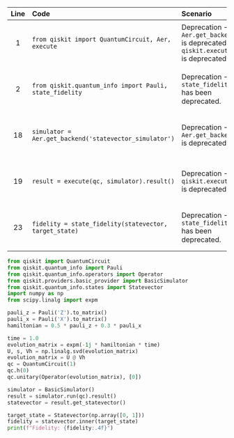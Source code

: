 | Line | Code | Scenario | Reference | Artifact | Refactoring |
| :--: | :--- | :------- | :-------: | :------- | :---------- |
| 1 | `from qiskit import QuantumCircuit, Aer, execute` | Deprecation -> `Aer.get_backend()` is deprecated. `qiskit.execute()` is deprecated. | qrn_notax_ddbb-f5255018-c2a7-4766-993d-8153406f86b4 | qiskit.Aer | `from qiskit.transpiler import PassManager` |
| 2 | `from qiskit.quantum_info import Pauli, state_fidelity` | Deprecation -> `state_fidelity` has been deprecated. | qrn_notax_ddbb-ea396e62-4efc-4074-be46-24e5ef905ddc | state_fidelity | `from qiskit.quantum_info.states import partial_trace` |
| 18 | `simulator = Aer.get_backend('statevector_simulator')` | Deprecation -> `Aer.get_backend()` is deprecated. | qrn_notax_ddbb-f5255018-c2a7-4766-993d-8153406f86b4 | Aer.get_backend | `from qiskit.providers.basic_provider import BasicSimulator` |
| 19 | `result = execute(qc, simulator).result()` | Deprecation -> `qiskit.execute()` is deprecated. | qrn_notax_ddbb-f5255018-c2a7-4766-993d-8153406f86b4 | execute | `result = BasicSimulator().run(qc).result()` |
| 23 | `fidelity = state_fidelity(statevector, target_state)` | Deprecation -> `state_fidelity` has been deprecated. | qrn_notax_ddbb-ea396e62-4efc-4074-be46-24e5ef905ddc | state_fidelity | `from qiskit.quantum_info.states import Statevector` |

```python
from qiskit import QuantumCircuit
from qiskit.quantum_info import Pauli
from qiskit.quantum_info.operators import Operator
from qiskit.providers.basic_provider import BasicSimulator
from qiskit.quantum_info.states import Statevector
import numpy as np
from scipy.linalg import expm

pauli_z = Pauli('Z').to_matrix()
pauli_x = Pauli('X').to_matrix()
hamiltonian = 0.5 * pauli_z + 0.3 * pauli_x

time = 1.0
evolution_matrix = expm(-1j * hamiltonian * time)
U, s, Vh = np.linalg.svd(evolution_matrix)
evolution_matrix = U @ Vh
qc = QuantumCircuit(1)
qc.h(0)
qc.unitary(Operator(evolution_matrix), [0])

simulator = BasicSimulator()
result = simulator.run(qc).result()
statevector = result.get_statevector()

target_state = Statevector(np.array([0, 1]))
fidelity = statevector.inner(target_state)
print(f"Fidelity: {fidelity:.4f}")
```
